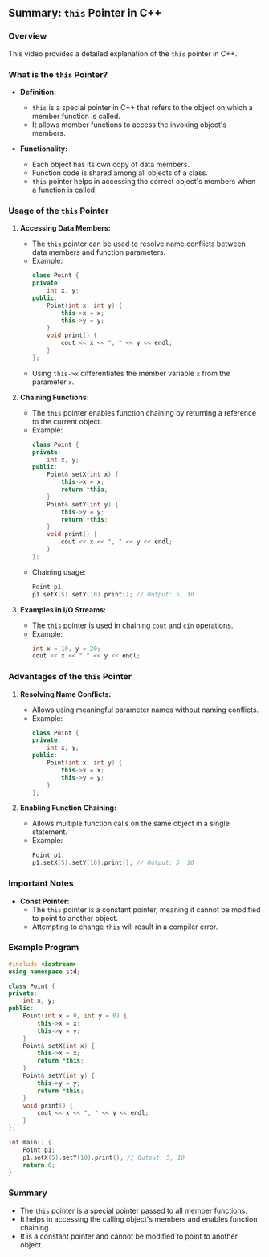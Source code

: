 ## Summary: `this` Pointer in C++

### Overview
This video provides a detailed explanation of the `this` pointer in C++.

### What is the `this` Pointer?

- **Definition:**
  - `this` is a special pointer in C++ that refers to the object on which a member function is called.
  - It allows member functions to access the invoking object's members.

- **Functionality:**
  - Each object has its own copy of data members.
  - Function code is shared among all objects of a class.
  - `this` pointer helps in accessing the correct object's members when a function is called.

### Usage of the `this` Pointer

1. **Accessing Data Members:**
   - The `this` pointer can be used to resolve name conflicts between data members and function parameters.
   - Example:
     ```cpp
     class Point {
     private:
         int x, y;
     public:
         Point(int x, int y) {
             this->x = x;
             this->y = y;
         }
         void print() {
             cout << x << ", " << y << endl;
         }
     };
     ```
   - Using `this->x` differentiates the member variable `x` from the parameter `x`.

2. **Chaining Functions:**
   - The `this` pointer enables function chaining by returning a reference to the current object.
   - Example:
     ```cpp
     class Point {
     private:
         int x, y;
     public:
         Point& setX(int x) {
             this->x = x;
             return *this;
         }
         Point& setY(int y) {
             this->y = y;
             return *this;
         }
         void print() {
             cout << x << ", " << y << endl;
         }
     };
     ```
   - Chaining usage:
     ```cpp
     Point p1;
     p1.setX(5).setY(10).print(); // Output: 5, 10
     ```

3. **Examples in I/O Streams:**
   - The `this` pointer is used in chaining `cout` and `cin` operations.
   - Example:
     ```cpp
     int x = 10, y = 20;
     cout << x << " " << y << endl;
     ```

### Advantages of the `this` Pointer

1. **Resolving Name Conflicts:**
   - Allows using meaningful parameter names without naming conflicts.
   - Example:
     ```cpp
     class Point {
     private:
         int x, y;
     public:
         Point(int x, int y) {
             this->x = x;
             this->y = y;
         }
     };
     ```

2. **Enabling Function Chaining:**
   - Allows multiple function calls on the same object in a single statement.
   - Example:
     ```cpp
     Point p1;
     p1.setX(5).setY(10).print(); // Output: 5, 10
     ```

### Important Notes

- **Const Pointer:**
  - The `this` pointer is a constant pointer, meaning it cannot be modified to point to another object.
  - Attempting to change `this` will result in a compiler error.

### Example Program

```cpp
#include <iostream>
using namespace std;

class Point {
private:
    int x, y;
public:
    Point(int x = 0, int y = 0) {
        this->x = x;
        this->y = y;
    }
    Point& setX(int x) {
        this->x = x;
        return *this;
    }
    Point& setY(int y) {
        this->y = y;
        return *this;
    }
    void print() {
        cout << x << ", " << y << endl;
    }
};

int main() {
    Point p1;
    p1.setX(5).setY(10).print(); // Output: 5, 10
    return 0;
}
```

### Summary
- The `this` pointer is a special pointer passed to all member functions.
- It helps in accessing the calling object's members and enables function chaining.
- It is a constant pointer and cannot be modified to point to another object.